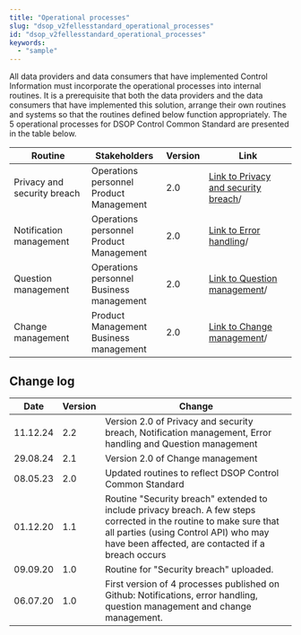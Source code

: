 ```yaml
---
title: "Operational processes"
slug: "dsop_v2fellesstandard_operational_processes"
id: "dsop_v2fellesstandard_operational_processes"
keywords:
  - "sample"
---
```


All data providers and data consumers that have implemented Control Information must incorporate the operational 
processes into internal routines. It is a prerequisite that both the data providers and the data consumers 
that have implemented this solution, arrange their own routines and systems so that the routines defined below function 
appropriately. The 5 operational processes for DSOP Control Common Standard are presented in the table below.

| Routine                     | Stakeholders                                                          | Version | Link                                                                                           |
|-----------------------------|-----------------------------------------------------------------------|---------|------------------------------------------------------------------------------------------------|
| Privacy and security breach | Operations personnel <br > Product Management         | 2.0     | [Link to Privacy and security breach](/assets/PrivacyandSecurityBreachV2.pdf)/ |
| Notification management     | Operations personnel <br > Product Management                          | 2.0     | [Link to Error handling](/assets/ErrorHandlingV2.pdf)/                         |
| Question management         | Operations personnel <br > Business management | 2.0     | [Link to Question management](/assets/QuestionManagementV2.pdf)/               |
| Change management           | Product Management <br > Business management                           | 2.0     | [Link to Change management](/assets/ChangeManagementV2.pdf)/                   |


## Change log

| Date     | Version | Change                                                                                                                                                                                                            | 
|----------|---------|-------------------------------------------------------------------------------------------------------------------------------------------------------------------------------------------------------------------|
| 11.12.24 | 2.2     | Version 2.0 of Privacy and security breach, Notification management, Error handling and Question management                                                                                                       |
| 29.08.24 | 2.1     | Version 2.0 of Change management                                                                                                                                                                                  |
| 08.05.23 | 2.0     | Updated routines to reflect DSOP Control Common Standard                                                                                                                                                          |                                                                                                            
| 01.12.20 | 1.1     | Routine "Security breach" extended to include privacy breach. A few steps corrected in the routine to make sure that all parties (using Control API) who may have been affected, are contacted if a breach occurs | 
| 09.09.20 | 1.0     | Routine for "Security breach" uploaded.                                                                                                                                                                           | 
| 06.07.20 | 1.0     | First version of 4 processes published on Github: Notifications, error handling, question management and change management.                                                                                       |                                                                                                            